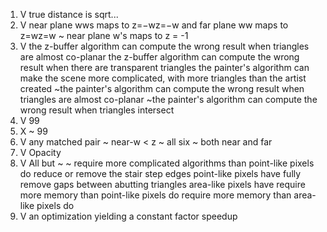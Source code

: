 1. V true distance is sqrt...
2. V near plane wws maps to z=−wz=−w and far plane ww maps to z=wz=w
  ~ near plane w's maps to z = -1
3. V
  the z-buffer algorithm can compute the wrong result when triangles are almost co-planar
  the z-buffer algorithm can compute the wrong result when there are transparent triangles
  the painter's algorithm can make the scene more complicated, with more triangles than the artist created
  ~the painter's algorithm can compute the wrong result when triangles are almost co-planar
  ~the painter's algorithm can compute the wrong result when triangles intersect
4. V 99
5. X
  ~ 99
6. V any matched pair 
  ~ near-w < z
  ~ all six
  ~ both near and far
7. V Opacity
8. V All but ~
  ~ require more complicated algorithms than point-like pixels do
  reduce or remove the stair step edges point-like pixels have
  fully remove gaps between abutting triangles area-like pixels have
  require more memory than point-like pixels do
  require more memory than area-like pixels do
9. V an optimization yielding a constant factor speedup
